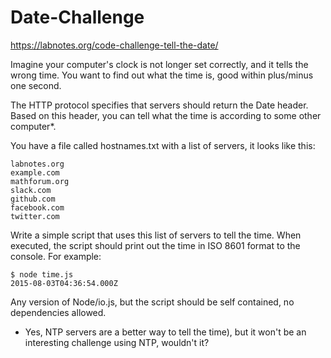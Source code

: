 # Date-Challenge
https://labnotes.org/code-challenge-tell-the-date/

Imagine your computer's clock is not longer set correctly, and it tells the wrong time. You want to find out what the time is, good within plus/minus one second.

The HTTP protocol specifies that servers should return the Date header. Based on this header, you can tell what the time is according to some other computer*.

You have a file called hostnames.txt with a list of servers, it looks like this:
```
labnotes.org  
example.com  
mathforum.org  
slack.com  
github.com  
facebook.com  
twitter.com  
```

Write a simple script that uses this list of servers to tell the time. When executed, the script should print out the time in ISO 8601 format to the console. For example:

```
$ node time.js
2015-08-03T04:36:54.000Z  
```

Any version of Node/io.js, but the script should be self contained, no dependencies allowed.

* Yes, NTP servers are a better way to tell the time), but it won't be an interesting challenge using NTP, wouldn't it?
